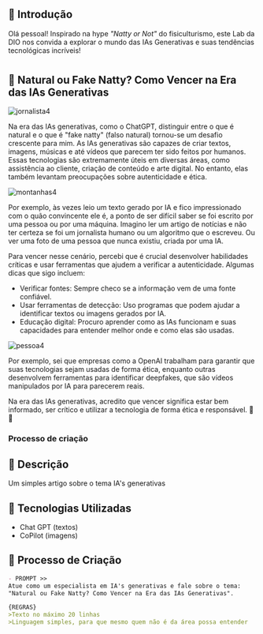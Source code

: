
## 🚀 Introdução

Olá pessoal! Inspirado na hype _"Natty or Not"_ do fisiculturismo, este Lab da DIO nos convida a explorar o mundo das IAs Generativas e suas tendências tecnológicas incríveis!

#

## 🎯 Natural ou Fake Natty? Como Vencer na Era das IAs Generativas

![jornalista4](https://github.com/alexandrelorena/lab-natty-or-not/assets/138406816/ebf8467b-193a-497d-a037-a1456a535ab0)


Na era das IAs generativas, como o ChatGPT, distinguir entre o que é natural e o que é "fake natty" (falso natural) tornou-se um desafio crescente para mim. 
As IAs generativas são capazes de criar textos, imagens, músicas e até vídeos que parecem ter sido feitos por humanos. Essas tecnologias são extremamente úteis em diversas áreas, 
como assistência ao cliente, criação de conteúdo e arte digital. No entanto, elas também levantam preocupações sobre autenticidade e ética.

![montanhas4](https://github.com/alexandrelorena/lab-natty-or-not/assets/138406816/ea2a37c9-ec4f-474c-a5a4-d1eef318fc73)


Por exemplo, às vezes leio um texto gerado por IA e fico impressionado com o quão convincente ele é, a ponto de ser difícil saber se foi escrito por uma pessoa ou por uma máquina. Imagino ler um artigo de notícias e não ter certeza se foi um jornalista humano ou um algoritmo que o escreveu. Ou ver uma foto de uma pessoa que nunca existiu, criada por uma IA.

Para vencer nesse cenário, percebi que é crucial desenvolver habilidades críticas e usar ferramentas que ajudem a verificar a autenticidade. Algumas dicas que sigo incluem:

- Verificar fontes: Sempre checo se a informação vem de uma fonte confiável.
- Usar ferramentas de detecção: Uso programas que podem ajudar a identificar textos ou imagens gerados por IA.
- Educação digital: Procuro aprender como as IAs funcionam e suas capacidades para entender melhor onde e como elas são usadas.


![pessoa4](https://github.com/alexandrelorena/lab-natty-or-not/assets/138406816/e6c70366-99d7-497e-a6ea-ab8169ca69a7)

  
Por exemplo, sei que empresas como a OpenAI trabalham para garantir que suas tecnologias sejam usadas de forma ética, enquanto outras desenvolvem ferramentas para identificar deepfakes, que são vídeos manipulados por IA para parecerem reais.

Na era das IAs generativas, acredito que vencer significa estar bem informado, ser crítico e utilizar a tecnologia de forma ética e responsável.  💪🤓

### Processo de criação

## 📒 Descrição
Um simples artigo sobre o tema IA's generativas

## 🤖 Tecnologias Utilizadas
- Chat GPT (textos)
- CoPilot (imagens)

## 🧐 Processo de Criação
```markdown
- PROMPT >>
Atue como um especialista em IA's generativas e fale sobre o tema:
"Natural ou Fake Natty? Como Vencer na Era das IAs Generativas".

{REGRAS}
>Texto no máximo 20 linhas
>Linguagem simples, para que mesmo quem não é da área possa entender
```

